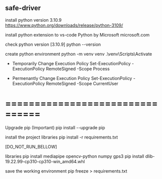 ## safe-driver

install python version 3.10.9
        https://www.python.org/downloads/release/python-3109/

install python extension to vs-code
        Python by Microsoft microsoft.com

check python version [3.10.9]
        python --version

create python environment
        python -m venv venv
        .\venv\Scripts\Activate

- Temporarily Change Execution Policy
        Set-ExecutionPolicy -ExecutionPolicy RemoteSigned -Scope Process

- Permenantly Change Execution Policy
        Set-ExecutionPolicy -ExecutionPolicy RemoteSigned -Scope CurrentUser

# ================================

Upgrade pip (Important)
        pip install --upgrade pip

install the project libraries
        pip install -r requirements.txt

[DO_NOT_RUN_BELLOW]

libraries
        pip install mediapipe opencv-python numpy gps3
        pip install dlib-19.22.99-cp310-cp310-win_amd64.whl

save the working environment
        pip freeze > requirements.txt

